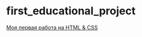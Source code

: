 # first_educational_project

[Моя первая работа на HTML & CSS](https://dmitrij413.github.io/first_educational_project/)
